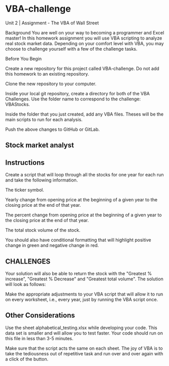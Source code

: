 # VBA-challenge
Unit 2 | Assignment - The VBA of Wall Street

Background
You are well on your way to becoming a programmer and Excel master! In this homework assignment you will use VBA scripting to analyze real stock market data. Depending on your comfort level with VBA, you may choose to challenge yourself with a few of the challenge tasks.

Before You Begin


Create a new repository for this project called VBA-challenge. Do not add this homework to an existing repository.


Clone the new repository to your computer.


Inside your local git repository, create a directory for both of the VBA Challenges. Use the folder name to correspond to the challenge: VBAStocks.


Inside the folder that you just created, add any VBA files. Theses will be the main scripts to run for each analysis.


Push the above changes to GitHub or GitLab.



## Stock market analyst


## Instructions


Create a script that will loop through all the stocks for one year for each run and take the following information.


The ticker symbol.


Yearly change from opening price at the beginning of a given year to the closing price at the end of that year.


The percent change from opening price at the beginning of a given year to the closing price at the end of that year.


The total stock volume of the stock.




You should also have conditional formatting that will highlight positive change in green and negative change in red.

## CHALLENGES

Your solution will also be able to return the stock with the "Greatest % increase", "Greatest % Decrease" and "Greatest total volume". The solution will look as follows:



Make the appropriate adjustments to your VBA script that will allow it to run on every worksheet, i.e., every year, just by running the VBA script once.


## Other Considerations


Use the sheet alphabetical_testing.xlsx while developing your code. This data set is smaller and will allow you to test faster. Your code should run on this file in less than 3-5 minutes.


Make sure that the script acts the same on each sheet. The joy of VBA is to take the tediousness out of repetitive task and run over and over again with a click of the button.
